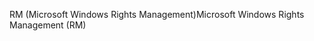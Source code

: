 <span data-ttu-id="8fded-101">RM (Microsoft Windows Rights Management)</span><span class="sxs-lookup"><span data-stu-id="8fded-101">Microsoft Windows Rights Management (RM)</span></span>